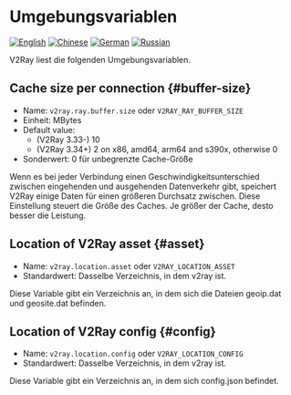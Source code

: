 # Umgebungsvariablen

[![English](../resources/english.svg)](https://www.v2ray.com/en/configuration/env.html) [![Chinese](../resources/chinese.svg)](https://www.v2ray.com/chapter_02/env.html) [![German](../resources/german.svg)](https://www.v2ray.com/de/configuration/env.html) [![Russian](../resources/russian.svg)](https://www.v2ray.com/ru/configuration/env.html)

V2Ray liest die folgenden Umgebungsvariablen.

## Cache size per connection {#buffer-size}

* Name: `v2ray.ray.buffer.size` oder `V2RAY_RAY_BUFFER_SIZE`
* Einheit: MBytes
* Default value: 
  * (V2Ray 3.33-) 10
  * (V2Ray 3.34+) 2 on x86, amd64, arm64 and s390x, otherwise 0
* Sonderwert: 0 für unbegrenzte Cache-Größe

Wenn es bei jeder Verbindung einen Geschwindigkeitsunterschied zwischen eingehenden und ausgehenden Datenverkehr gibt, speichert V2Ray einige Daten für einen größeren Durchsatz zwischen. Diese Einstellung steuert die Größe des Caches. Je größer der Cache, desto besser die Leistung.

## Location of V2Ray asset {#asset}

* Name: `v2ray.location.asset` oder `V2RAY_LOCATION_ASSET`
* Standardwert: Dasselbe Verzeichnis, in dem v2ray ist.

Diese Variable gibt ein Verzeichnis an, in dem sich die Dateien geoip.dat und geosite.dat befinden.

## Location of V2Ray config {#config}

* Name: `v2ray.location.config` oder `V2RAY_LOCATION_CONFIG`
* Standardwert: Dasselbe Verzeichnis, in dem v2ray ist.

Diese Variable gibt ein Verzeichnis an, in dem sich config.json befindet.